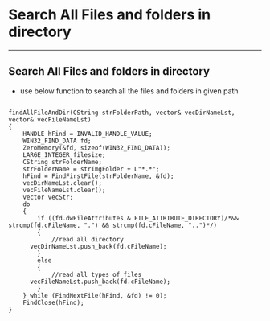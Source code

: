 # Search All Files and folders in directory

-----------------------------------------------------------------------------------------------------------------------------------

## Search All Files and folders in directory
  - use below function to search all the files and folders in given path
  
<pre><code>
findAllFileAndDir(CString strFolderPath, vector<CString>& vecDirNameLst, vector<CString>& vecFileNameLst)
{
	HANDLE hFind = INVALID_HANDLE_VALUE;
	WIN32_FIND_DATA fd;
	ZeroMemory(&fd, sizeof(WIN32_FIND_DATA));
	LARGE_INTEGER filesize;
	CString strFolderName;
	strFolderName = strImgFolder + L"*.*";
	hFind = FindFirstFile(strFolderName, &fd);
	vecDirNameLst.clear();
	vecFileNameLst.clear();
	vector<CString> vecStr;
	do
	{
		if ((fd.dwFileAttributes & FILE_ATTRIBUTE_DIRECTORY)/*&& strcmp(fd.cFileName, ".") && strcmp(fd.cFileName, "..")*/)
		{
			//read all directory
      vecDirNameLst.push_back(fd.cFileName);
		}
		else
		{
			//read all types of files
      vecFileNameLst.push_back(fd.cFileName);
		}
	} while (FindNextFile(hFind, &fd) != 0);
	FindClose(hFind);
}
</code></pre>
